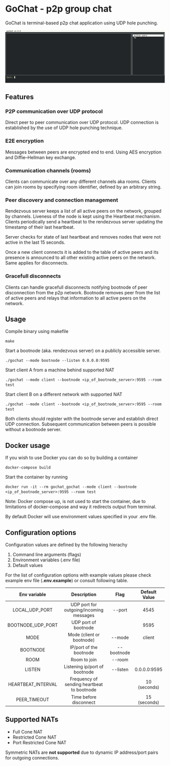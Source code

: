 # GoChat - p2p group chat

GoChat is terminal-based p2p chat application using UDP hole punching.

![Demo](/demo.gif "Demo")

## Features

### P2P communication over UDP protocol

Direct peer to peer communication over UDP protocol. UDP connection is established by the use of UDP hole punching technique.

### E2E encryption

Messages between peers are encrypted end to end. Using AES encryption and Diffie–Hellman key exchange.

### Communication channels (rooms)

Clients can communicate over any different channels aka rooms. Clients can join rooms by specifying room identifier, defined by an arbitrary string.

### Peer discovery and connection management

Rendezvous server keeps a list of all active peers on the network, grouped by channels.
Liveness of the node is kept using the Heartbeat mechanism. Clients periodically send a heartbeat to the rendezvous server updating the timestamp of their last heartbeat.

Server checks for state of last heartbeat and removes nodes that were not active in the last 15 seconds.

Once a new client connects it is added to the table of active peers and its presence is announced to all other existing active peers on the network. Same applies for disconnects.


### Gracefull disconnects

Clients can handle gracefull disconnects notifying bootnode of peer disconnection from the p2p network. Bootnode removes peer from the list of active peers and relays that information to all active peers on the network.

## Usage

Compile binary using makefile

```
make
```

Start a bootnode (aka. rendezvous server) on a publicly accessible server.

```
./gochat --mode bootnode --listen 0.0.0.0:9595
```

Start client A from a machine behind supported NAT
```
./gochat --mode client --bootnode <ip_of_bootnode_server>:9595 --room test
```

Start client B on a different network with supported NAT
```
./gochat --mode client --bootnode <ip_of_bootnode_server>:9595 --room test
```

Both clients should register with the bootnode server and establish direct UDP connection.
Subsequent communication between peers is possible without a bootnode server.

## Docker usage

If you wish to use Docker you can do so by building a container
```
docker-compose build
```
Start the container by running
```
docker run -it --rm gochat_gochat --mode client --bootnode <ip_of_bootnode_server>:9595 --room test
```
Note: Docker compose up, is not used to start the container, due to limitations of docker-compose and way it redirects output from terminal.

By default Docker will use environment values specified in your .env file.

## Configuration options
Configuration values are defined by the following hierachy

1. Command line arguments (flags)
2. Environment variables (.env file)
3. Default values

For the list of configuration options with example values please check example env file (**.env.example**)
or consult following table.


| Env variable       | Description                                | Flag       | Default Value |
|:------------------:|:------------------------------------------:|:----------:|:-------------:|
| LOCAL_UDP_PORT     | UDP port for outgoing/incoming messages    | --port     | 4545          |
| BOOTNODE_UDP_PORT  | UDP port of bootnode                       |            | 9595          |
| MODE               | Mode (client or bootnode)                  | --mode     | client        |
| BOOTNODE           | IP/port of the bootnode                    | --bootnode |               |
| ROOM               | Room to join                               | --room     |               |
| LISTEN             | Listening ip/port of bootnode              | --listen   | 0.0.0.0:9595  |
| HEARTBEAT_INTERVAL | Frequency of sending heartbeat to bootnode |            | 10 (seconds)  |
| PEER_TIMEOUT       | Time before disconnect                     |            | 15 (seconds)  |


## Supported NATs

- Full Cone NAT
- Restricted Cone NAT
- Port Restricted Cone NAT

Symmetric NATs are **not supported** due to dynamic IP address/port pairs for outgoing connections.
